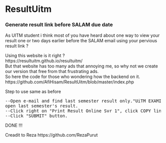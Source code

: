 # ResultUitm
<h3>Generate result link before SALAM due date </h3>
<p>
As UITM student i think most of you have heard about one way to view your result one or two days earlier before the
SALAM email using your pervious result link ?
<p>
Using this website is it right ?
<br>
https://resultuitm.github.io/resultuitm/
<br>
But that website has too many ads that annoying me, so why not we create our version that free from that frustrating ads.
<br>
So here the code for those who wondering how the backend on it.
https://github.com/AfiHisam/ResultUitm/blob/master/index.php
<p> Step to use same as before 
<pre>
--Open e-mail and find last semester result only."UiTM EXAMINATION RESULT FOR SEMESTER" In other word,
open last semester's result.
--Click right on "Print Result Online Svr 1", click COPY link address and PASTE it here.
--Click "SUBMIT" button.
</pre>
<p>
DONE !!!
<p>
Creadit to Reza https://github.com/RezaPurut
